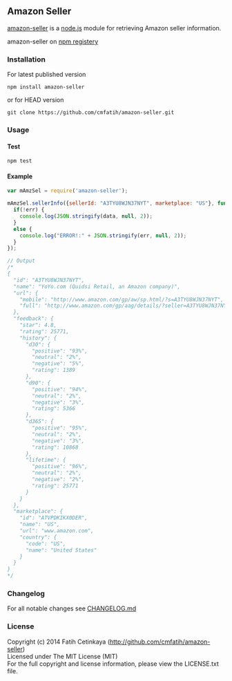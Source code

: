 ## Amazon Seller

  [amazon-seller](http://github.com/cmfatih/amazon-seller) is a [node.js](http://nodejs.org) module for retrieving Amazon seller information.  

  amazon-seller on [npm registery](http://npmjs.org/package/amazon-seller)

### Installation

For latest published version
```
npm install amazon-seller
```

or for HEAD version
```
git clone https://github.com/cmfatih/amazon-seller.git
```

### Usage

#### Test
```
npm test
```

#### Example
```javascript
var mAmzSel = require('amazon-seller');

mAmzSel.sellerInfo({sellerId: "A3TYU8WJN37NYT", marketplace: "US"}, function(err, data) {
  if(!err) {
    console.log(JSON.stringify(data, null, 2));
  }
  else {
    console.log("ERROR!:" + JSON.stringify(err, null, 2));
  }
});

// Output
/*
{
  "id": "A3TYU8WJN37NYT",
  "name": "YoYo.com (Quidsi Retail, an Amazon company)",
  "url": {
    "mobile": "http://www.amazon.com/gp/aw/sp.html/?s=A3TYU8WJN37NYT",
    "full": "http://www.amazon.com/gp/aag/details/?seller=A3TYU8WJN37NYT"
  },
  "feedback": {
    "star": 4.8,
    "rating": 25771,
    "history": {
      "d30": {
        "positive": "93%",
        "neutral": "2%",
        "negative": "5%",
        "rating": 1389
      },
      "d90": {
        "positive": "94%",
        "neutral": "2%",
        "negative": "3%",
        "rating": 5366
      },
      "d365": {
        "positive": "95%",
        "neutral": "2%",
        "negative": "3%",
        "rating": 10868
      },
      "lifetime": {
        "positive": "96%",
        "neutral": "2%",
        "negative": "2%",
        "rating": 25771
      }
    }
  },
  "marketplace": {
    "id": "ATVPDKIKX0DER",
    "name": "US",
    "url": "www.amazon.com",
    "country": {
      "code": "US",
      "name": "United States"
    }
  }
}
*/
```

### Changelog

For all notable changes see [CHANGELOG.md](https://github.com/cmfatih/amazon-seller/blob/master/CHANGELOG.md)

### License

Copyright (c) 2014 Fatih Cetinkaya (http://github.com/cmfatih/amazon-seller)  
Licensed under The MIT License (MIT)  
For the full copyright and license information, please view the LICENSE.txt file.
